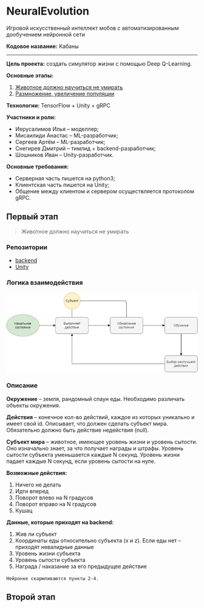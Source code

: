 # NeuralEvolution

Игровой искусственный интеллект мобов с автоматизированным дообучением нейронной сети

**Кодовое название:** Кабаны

-----

**Цель проекта:** создать симулятор жизни с помощью Deep Q-Learning.

**Основные этапы:**
1.	[Животное должно научиться не умирать](#first)
2.	[Размножение, увеличение популяции](#second)

**Технологии:** TensorFlow + Unity + gRPC

**Участники и роли:** 
* Иерусалимов Илья – моделлер; 
* Мисаилиди Анастас – ML-разработчик;
* Сергеев Артём – ML-разработчик;
* Снегирев Дмитрий – тимлид + backend-разработчик;
* Шошников Иван – Unity-разработчик.

**Основные требования:** 
* Серверная часть пишется на python3;
* Клиентская часть пишется на Unity;
* Общение между клиентом и сервером осуществляется протоколом gRPC.

<a name="first"></a>

## Первый этап

> Животное должно научиться не умирать

### Репозитории

* [backend](https://github.com/RTUITLab/NeuralEvolution-Back)
* [Unity](https://github.com/RTUITLab/NeuralEvolution-Unity)

### Логика взаимодействия

![Logic](/images/logic.png)

### Описание

**Окружение** – земля, рандомный спаун еды. Необходимо различать объекты окружения.

**Действия** – конечное кол-во действий, каждое из которых уникально и имеет свой id. Описывает, что должен сделать субъект мира. Обязательно должно быть действие недействия (null).

**Субъект мира** – животное, имеющее уровень жизни и уровень сытости. Оно изначально знает, за что получает награды и штрафы. Уровень сытости субъекта уменьшается каждые N секунд. Уровень жизни падает каждые N секунд, если уровень сытости на нуле.
 
**Возможные действия:**
1.	Ничего не делать
2.	Идти вперед
3.	Поворот влево на N градусов
4.	Поворот вправо на N градусов
5.	Кушац

**Данные, которые приходят на backend:**
1.	Жив ли субъект
2.	Координаты еды относительно субъекта (x и z). Если еды нет – приходят невалидные данные
3.	Уровень жизни субъекта
4.	Уровень сытости субъекта
5.	Награда / наказание за его предыдущее действие

```Нейронке скармливаются пункты 2-4.```

<a name="second"></a>

## Второй этап
